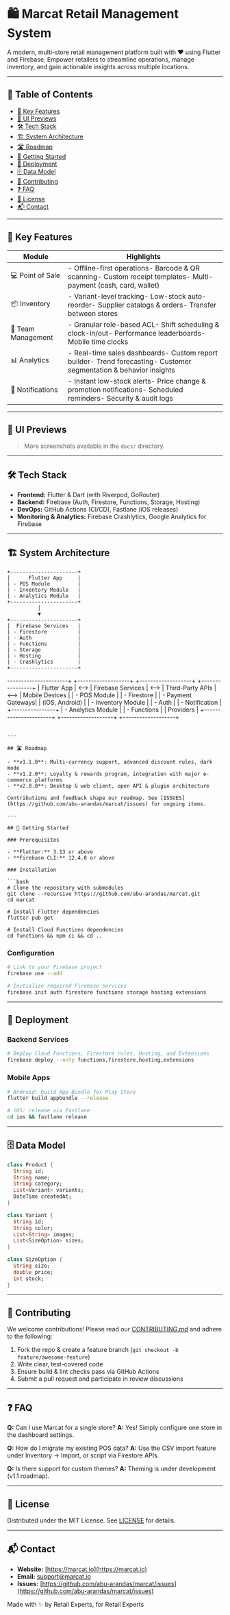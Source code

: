 # 🛍️ Marcat Retail Management System

&#x20; &#x20;

A modern, multi-store retail management platform built with ❤️ using Flutter and Firebase. Empower retailers to streamline operations, manage inventory, and gain actionable insights across multiple locations.

---

## 📖 Table of Contents

- [🌟 Key Features](#-key-features)
- [📸 UI Previews](#-ui-previews)
- [🛠 Tech Stack](#-tech-stack)
- [🏗 System Architecture](#-system-architecture)
- [🛣 Roadmap](#-roadmap)
- [🚀 Getting Started](#-getting-started)
- [🔧 Deployment](#-deployment)
- [🗄 Data Model](#-data-model)
- [🧩 Contributing](#-contributing)
- [❓ FAQ](#-faq)
- [📜 License](#-license)
- [📬 Contact](#-contact)

---

## 🌟 Key Features

| Module             | Highlights                                                                                                        |
| ------------------ | ----------------------------------------------------------------------------------------------------------------- |
| 💻 Point of Sale   | - Offline-first operations- Barcode & QR scanning- Custom receipt templates- Multi-payment (cash, card, wallet)   |
| 📦 Inventory       | - Variant-level tracking- Low-stock auto-reorder- Supplier catalogs & orders- Transfer between stores             |
| 👥 Team Management | - Granular role-based ACL- Shift scheduling & clock-in/out- Performance leaderboards- Mobile time clocks          |
| 📊 Analytics       | - Real-time sales dashboards- Custom report builder- Trend forecasting- Customer segmentation & behavior insights |
| 🔔 Notifications   | - Instant low-stock alerts- Price change & promotion notifications- Scheduled reminders- Security & audit logs    |

---

## 📸 UI Previews

> More screenshots available in the `docs/` directory.

---

## 🛠 Tech Stack

- **Frontend:** Flutter & Dart (with Riverpod, GoRouter)
- **Backend:** Firebase (Auth, Firestore, Functions, Storage, Hosting)
- **DevOps:** GitHub Actions (CI/CD), Fastlane (iOS releases)
- **Monitoring & Analytics:** Firebase Crashlytics, Google Analytics for Firebase

---

## 🏗 System Architecture

```plaintext
+----------------------+
|      Flutter App     |
| - POS Module         |
| - Inventory Module   |
| - Analytics Module   |
+----------------------+
          │
          ▼
+----------------------+
|  Firebase Services   |
| - Firestore          |
| - Auth               |
| - Functions          |
| - Storage            |
| - Hosting            |
| - Crashlytics        |
+----------------------+
```

----------------------+      +-------------------+      +-------------------+      +----------------+
|      Flutter App     | <--> | Firebase Services | <--> | Third-Party APIs  | <--> | Mobile Devices  |
| - POS Module         |      | - Firestore       |      | - Payment Gateways|      | (iOS, Android)  |
| - Inventory Module   |      | - Auth            |      | - Notification    |      +----------------+
| - Analytics Module
|      | - Functions       |      |   Providers       |
+----------------------+      +-------------------+      +-------------------+
```

---

## 🛣 Roadmap

- **v1.1.0**: Multi-currency support, advanced discount rules, dark mode
- **v1.2.0**: Loyalty & rewards program, integration with major e-commerce platforms
- **v2.0.0**: Desktop & web client, open API & plugin architecture

Contributions and feedback shape our roadmap. See [ISSUES](https://github.com/abu-arandas/marcat/issues) for ongoing items.

---

## 🚀 Getting Started

### Prerequisites

- **Flutter:** 3.13 or above
- **Firebase CLI:** 12.4.0 or above

### Installation

```bash
# Clone the repository with submodules
git clone --recursive https://github.com/abu-arandas/marcat.git
cd marcat

# Install Flutter dependencies
flutter pub get

# Install Cloud Functions dependencies
cd functions && npm ci && cd ..
```

### Configuration

```bash
# Link to your Firebase project
firebase use --add

# Initialize required Firebase services
firebase init auth firestore functions storage hosting extensions
```

---

## 🔧 Deployment

### Backend Services

```bash
# Deploy Cloud Functions, Firestore rules, Hosting, and Extensions
firebase deploy --only functions,firestore,hosting,extensions
```

### Mobile Apps

```bash
# Android: build App Bundle for Play Store
flutter build appbundle --release

# iOS: release via Fastlane
cd ios && fastlane release
```

---

## 🗄 Data Model

```dart
class Product {
  String id;
  String name;
  String category;
  List<Variant> variants;
  DateTime createdAt;
}

class Variant {
  String id;
  String color;
  List<String> images;
  List<SizeOption> sizes;
}

class SizeOption {
  String size;
  double price;
  int stock;
}
```

---



## 🧩 Contributing

We welcome contributions! Please read our [CONTRIBUTING.md](./CONTRIBUTING.md) and adhere to the following:

1. Fork the repo & create a feature branch (`git checkout -b feature/awesome-feature`)
2. Write clear, test-covered code
3. Ensure build & lint checks pass via GitHub Actions
4. Submit a pull request and participate in review discussions

---

## ❓ FAQ

**Q:** Can I use Marcat for a single store?
**A:** Yes! Simply configure one store in the dashboard settings.

**Q:** How do I migrate my existing POS data?
**A:** Use the CSV import feature under Inventory → Import, or script via Firestore APIs.

**Q:** Is there support for custom themes?
**A:** Theming is under development (v1.1 roadmap).

---

## 📜 License

Distributed under the MIT License. See [LICENSE](./LICENSE) for details.

---

## 📬 Contact

- **Website:** [https://marcat.io](https://marcat.io)
- **Email:** [support@marcat.io](mailto\:support@marcat.io)
- **Issues:** [https://github.com/abu-arandas/marcat/issues](https://github.com/abu-arandas/marcat/issues)

Made with ✨ by Retail Experts, for Retail Experts

